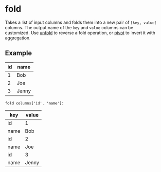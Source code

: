 # fold

Takes a list of input columns and folds them into a new pair of `[key, value]` columns. The output name of the `key` and `value` columns can be customized. Use [unfold](./unfold.md) to reverse a fold operation, or [pivot](./pivot.md) to invert it with aggregation.

## Example

| id  | name  |
| --- | ----- |
| 1   | Bob   |
| 2   | Joe   |
| 3   | Jenny |

`fold columns['id', 'name']`:

| key  | value |
| ---- | ----- |
| id   | 1     |
| name | Bob   |
| id   | 2     |
| name | Joe   |
| id   | 3     |
| name | Jenny |
